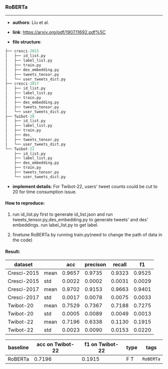 ### RoBERTa

---

- **authors**: Liu et al.

- **link**: https://arxiv.org/pdf/1907.11692.pdf%5C

- **file structure**: 

```python
├── cresci-2015
│   ├── id_list.py
│   ├── label_list.py
│   ├── train.py
│   ├── des_embedding.py
│   ├── tweets_tensor.py
│   └── user_tweets_dict.py
├── cresci-2017
│   ├── id_list.py
│   ├── label_list.py
│   ├── train.py
│   ├── des_embedding.py
│   ├── tweets_tensor.py
│   └── user_tweets_dict.py
├── Twibot-20
│   ├── id_list.py
│   ├── label_list.py
│   ├── train.py
│   ├── des_
│   ├── tweets_tensor.py
│   └── user_tweets_dict.py
└── Twibot-22
    ├── id_list.py
    ├── label_list.py
    ├── des_embedding.py
    ├── train.py
    ├── tweets_tensor.py
    └── user_tweets_dict.py
```

- **implement details**: For Twibot-22, users' tweet counts could be cut to 20 for time consumption issue.

  

#### How to reproduce:

1. run id_list.py first to generate id_list.json and run tweets_tensor.py,des_embedding.py to generate tweets' and des' embeddings. run label_list.py to get label.

2. finetune RoBERTa by running train.py(need to change the path of data in the code)



#### Result:


| dataset     |      | acc    | precison | recall | f1     |
| ----------- | ---- | ------ | -------- | ------ | ------ |
| Cresci-2015 | mean | 0.9657 | 0.9735   | 0.9323 | 0.9525 |
| Cresci-2015 | std  | 0.0022 | 0.0002   | 0.0031 | 0.0029 |
| Cresci-2017 | mean | 0.9702 | 0.9153   | 0.9663 | 0.9401 |
| Cresci-2017 | std  | 0.0017 | 0.0078   | 0.0075 | 0.0033 |
| Twibot-20   | mean | 0.7529 | 0.7367   | 0.7188 | 0.7275 |
| Twibot-20   | std  | 0.0005 | 0.0089   | 0.0049 | 0.0013 |
| Twibot-22   | mean | 0.7196 | 0.6338   | 0.1130 | 0.1915 |
| Twibot-22   | std  | 0.0023 | 0.0090   | 0.0153 | 0.0220 |







| baseline | acc on Twibot-22 | f1 on Twibot-22 | type | tags|
| -------- | ---------------- | --------------- | ---- | --- |
| RoBERTa|0.7196|0.1915|F T|`RoBERTa`|
